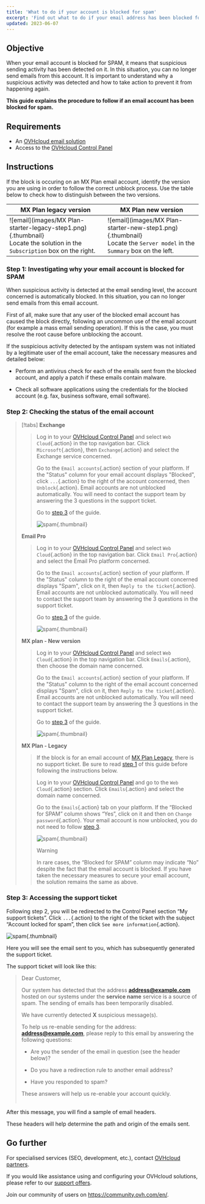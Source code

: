 ```yaml
---
title: 'What to do if your account is blocked for spam'
excerpt: 'Find out what to do if your email address has been blocked for spam'
updated: 2023-06-07
---
```


## Objective

When your email account is blocked for SPAM, it means that suspicious sending activity has been detected on it. In this situation, you can no longer send emails from this account. It is important to understand why a suspicious activity was detected and how to take action to prevent it from happening again.

**This guide explains the procedure to follow if an email account has been blocked for spam.**

## Requirements

- An [OVHcloud email solution](https://www.ovhcloud.com/en/emails/)
- Access to the [OVHcloud Control Panel](https://ca.ovh.com/auth/?action=gotomanager&from=https://www.ovh.com/world/&ovhSubsidiary=we)

## Instructions <a name="instructions"></a>

If the block is occuring on an MX Plan email account, identify the version you are using in order to follow the correct unblock process. Use the table below to check how to distinguish between the two versions.

|MX Plan legacy version|MX Plan new version|
|------|------|
|![email](images/MX Plan-starter-legacy-step1.png){.thumbnail}<br> Locate the solution in the `Subscription` box on the right.|![email](images/MX Plan-starter-new-step1.png){.thumbnail}<br>Locate the `Server model` in the `Summary` box on the left.|

### Step 1: Investigating why your email account is blocked for SPAM <a name="step1"></a>

When suspicious activity is detected at the email sending level, the account concerned is automatically blocked. In this situation, you can no longer send emails from this email account.

First of all, make sure that any user of the blocked email account has caused the block directly, following an uncommon use of the email account (for example a mass email sending operation). If this is the case, you must resolve the root cause before unblocking the account.

If the suspicious activity detected by the antispam system was not initiated by a legitimate user of the email account, take the necessary measures and detailed below:

- Perform an antivirus check for each of the emails sent from the blocked account, and apply a patch if these emails contain malware.

- Check all software applications using the credentials for the blocked account (e.g. fax, business software, email software).

### Step 2: Checking the status of the email account <a name="step2"></a>

> [!tabs]
> **Exchange**
>>
>> Log in to your [OVHcloud Control Panel](https://ca.ovh.com/auth/?action=gotomanager&from=https://www.ovh.com/world/&ovhSubsidiary=we) and select `Web Cloud`{.action} in the top navigation bar. Click `Microsoft`{.action}, then `Exchange`{.action} and select the Exchange service concerned.
>>
>> Go to the `Email accounts`{.action} section of your platform. If the "Status" column for your email account displays "Blocked", click `...`{.action} to the right of the account concerned, then `Unblock`{.action}. Email accounts are not unblocked automatically. You will need to contact the support team by answering the 3 questions in the support ticket.<br>
>>
>> Go to [step 3](#step3) of the guide.
>>
>> ![spam](images/blocked-for-SPAM-01-01.png){.thumbnail}
>>
> **Email Pro**
>>
>> Log in to your [OVHcloud Control Panel](https://ca.ovh.com/auth/?action=gotomanager&from=https://www.ovh.com/world/&ovhSubsidiary=we) and select `Web Cloud`{.action} in the top navigation bar. Click `Email Pro`{.action} and select the Email Pro platform concerned.
>> 
>> Go to the `Email accounts`{.action} section of your platform. If the "Status" column to the right of the email account concerned displays "Spam", click on it, then `Reply to the ticket`{.action}. Email accounts are not unblocked automatically. You will need to contact the support team by answering the 3 questions in the support ticket.<br>
>>
>> Go to [step 3](#step3) of the guide.
>>
>> ![spam](images/blocked-for-SPAM-01-02.png){.thumbnail}
>>
> **MX plan - New version**
>>
>>Log in to your [OVHcloud Control Panel](https://ca.ovh.com/auth/?action=gotomanager&from=https://www.ovh.com/world/&ovhSubsidiary=we) and select `Web Cloud`{.action} in the top navigation bar. Click `Emails`{.action}, then choose the domain name concerned.
>>
>> Go to the `Email accounts`{.action} section of your platform. If the "Status" column to the right of the email account concerned displays "Spam", click on it, then `Reply to the ticket`{.action}. Email accounts are not unblocked automatically. You will need to contact the support team by answering the 3 questions in the support ticket.<br>
>>
>> Go to [step 3](#step3) of the guide.
>>
>> ![spam](images/blocked-for-SPAM-01-03.png){.thumbnail}
>>
> **MX Plan - Legacy**
>>
>> If the block is for an email account of [MX Plan Legacy](#instructions), there is no support ticket. Be sure to read [step 1](#step1) of this guide before following the instructions below.
>>
>> Log in to your [OVHcloud Control Panel](https://ca.ovh.com/auth/?action=gotomanager&from=https://www.ovh.com/world/&ovhSubsidiary=we) and go to the `Web Cloud`{.action} section. Click `Emails`{.action} and select the domain name concerned.
>>
>> Go to the `Emails`{.action} tab on your platform. If the “Blocked for SPAM” column shows “Yes”, click on it and then on `Change password`{.action}. Your email account is now unblocked, you do not need to follow [step 3](#step3).
>>
>> ![spam](images/blocked-for-SPAM-01-04.png){.thumbnail}
>>
>> > [!warning]
>> >
>> > In rare cases, the “Blocked for SPAM” column may indicate “No” despite the fact that the email account is blocked. If you have taken the necessary measures to secure your email account, the solution remains the same as above.

### Step 3: Accessing the support ticket <a name="step3"></a>

Following step 2, you will be redirected to the Control Panel section “My support tickets”. Click `...`{.action} to the right of the ticket with the subject “Account locked for spam”, then click `See more information`{.action}.

![spam](images/blocked-for-SPAM-02.png){.thumbnail}

Here you will see the email sent to you, which has subsequently generated the support ticket.

The support ticket will look like this:

> 
> Dear Customer,
>
> Our system has detected that the address **address@example.com** hosted on our systems under the **service name** service is a source of spam.
> The sending of emails has been temporarily disabled.
>
> We have currently detected **X** suspicious message(s).
>
> To help us re-enable sending for the address: **address@example.com**,
> please reply to this email by answering the following questions:
>
> - Are you the sender of the email in question (see the header below)?
>
> - Do you have a redirection rule to another email address?
>
> - Have you responded to spam?
> 
> These answers will help us re-enable your account quickly.
> <br>
> <br>
> 

After this message, you will find a sample of email headers.

These headers will help determine the path and origin of the emails sent.

## Go further <a name="go-further"></a>

For specialised services (SEO, development, etc.), contact [OVHcloud partners](https://partner.ovhcloud.com/en/directory/).

If you would like assistance using and configuring your OVHcloud solutions, please refer to our [support offers](https://www.ovhcloud.com/en/support-levels/).

Join our community of users on <https://community.ovh.com/en/>.
